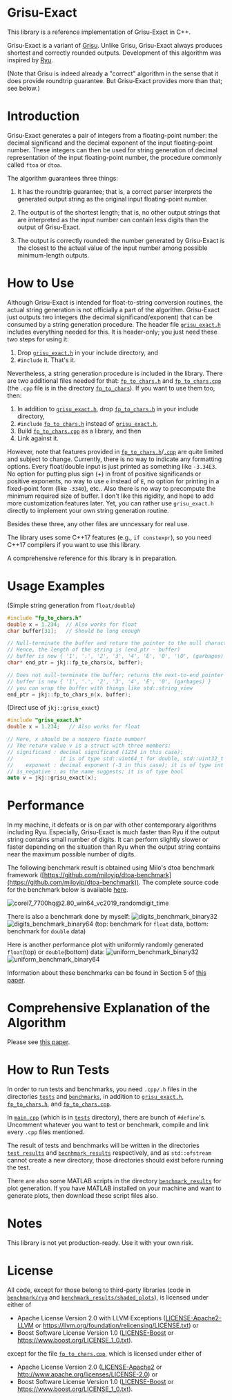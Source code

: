 # Grisu-Exact
This library is a reference implementation of Grisu-Exact in C++.

Grisu-Exact is a variant of [Grisu](https://www.cs.tufts.edu/~nr/cs257/archive/florian-loitsch/printf.pdf). Unlike Grisu, Grisu-Exact always produces shortest and correctly rounded outputs. Development of this algorithm was inspired by [Ryu](https://www.researchgate.net/publication/329410883_Ryu_fast_float-to-string_conversion).

(Note that Grisu is indeed already a "correct" algorithm in the sense that it does provide roundtrip guarantee. But Grisu-Exact provides more than that; see below.)

# Introduction
Grisu-Exact generates a pair of integers from a floating-point number: the decimal significand and the decimal exponent of the input floating-point number. These integers can then be used for string generation of decimal representation of the input floating-point number, the procedure commonly called ````ftoa```` or ````dtoa````.

The algorithm guarantees three things:

1) It has the roundtrip guarantee; that is, a correct parser interprets the generated output string as the original input floating-point number.

2) The output is of the shortest length; that is, no other output strings that are interpreted as the input number can contain less digits than the output of Grisu-Exact.

3) The output is correctly rounded: the number generated by Grisu-Exact is the closest to the actual value of the input number among possible minimum-length outputs.

# How to Use
Although Grisu-Exact is intended for float-to-string conversion routines, the actual string generation is not officially a part of the algorithm. Grisu-Exact just outputs two integers (the decimal significand/exponent) that can be consumed by a string generation procedure. The header file [`grisu_exact.h`](grisu_exact.h) includes everything needed for this. It is header-only; you just need these two steps for using it:

1) Drop [`grisu_exact.h`](grisu_exact.h) in your include directory, and
2) `#include` it. That's it.

Nevertheless, a string generation procedure is included in the library. There are two additional files needed for that: [`fp_to_chars.h`](fp_to_chars.h) and [`fp_to_chars.cpp`](fp_to_chars/fp_to_chars.cpp) (the `.cpp` file is in the directory [`fp_to_chars`](fp_to_chars)). If you want to use them too, then:

1) In addition to [`grisu_exact.h`](grisu_exact.h), drop [`fp_to_chars.h`](fp_to_chars.h) in your include directory,
2) `#include` [`fp_to_chars.h`](fp_to_chars.h) instead of [`grisu_exact.h`](grisu_exact.h),
3) Build [`fp_to_chars.cpp`](fp_to_chars/fp_to_chars.cpp) as a library, and then
4) Link against it.

However, note that features provided in [`fp_to_chars.h`](fp_to_chars.h)/[`.cpp`](fp_to_chars/fp_to_chars.cpp) are quite limited and subject to change. Currently, there is no way to indicate any formatting options. Every float/double input is just printed as something like `-3.34E3`. No option for putting plus sign (+) in front of positive significands or positive exponents, no way to use `e` instead of `E`, no option for printing in a fixed-point form (like `-3340`), etc.. Also there is no way to precompute the minimum required size of buffer. I don't like this rigidity, and hope to add more customization features later. Yet, you can rather use `grisu_exact.h` directly to implement your own string generation routine.

Besides these three, any other files are unncessary for real use.

The library uses some C++17 features (e.g., `if constexpr`), so you need C++17 compilers if you want to use this library.

A comprehensive reference for this library is in preparation.

# Usage Examples
(Simple string generation from `float/double`)
```cpp
#include "fp_to_chars.h"
double x = 1.234;  // Also works for float
char buffer[31];   // Should be long enough

// Null-terminate the buffer and return the pointer to the null character
// Hence, the length of the string is (end_ptr - buffer)
// buffer is now { '1', '.', '2', '3', '4', 'E', '0', '\0', (garbages) }
char* end_ptr = jkj::fp_to_chars(x, buffer);

// Does not null-terminate the buffer; returns the next-to-end pointer
// buffer is now { '1', '.', '2', '3', '4', 'E', '0', (garbages) }
// you can wrap the buffer with things like std::string_view
end_ptr = jkj::fp_to_chars_n(x, buffer);
```

(Direct use of `jkj::grisu_exact`)
```cpp
#include "grisu_exact.h"
double x = 1.234;   // Also works for float

// Here, x should be a nonzero finite number!
// The return value v is a struct with three members:
// significand : decimal significand (1234 in this case);
//               it is of type std::uint64_t for double, std::uint32_t for float
//    exponent : decimal exponent (-3 in this case); it is of type int
// is_negative : as the name suggests; it is of type bool
auto v = jkj::grisu_exact(x);
```

# Performance
In my machine, it defeats or is on par with other contemporary algorithms including Ryu. Especially, Grisu-Exact is much faster than Ryu if the output string contains small number of digits. It can perform slightly slower or faster depending on the situation than Ryu when the output string contains near the maximum possible number of digits.

The following benchmark result is obtained using Milo's dtoa benchmark framework ([https://github.com/miloyip/dtoa-benchmark](https://github.com/miloyip/dtoa-benchmark)). The complete source code for the benchmark below is available [here](https://github.com/jk-jeon/dtoa-benchmark).

![corei7_7700hq@2.80_win64_vc2019_randomdigit_time](other_files/milo_benchmark.png)

There is also a benchmark done by myself:
![digits_benchmark_binary32](benchmark_results/digits_benchmark_binary32.png)
![digits_benchmark_binary64](benchmark_results/digits_benchmark_binary64.png)
(top: benchmark for ````float```` data, bottom: benchmark for ````double```` data)

Here is another performance plot with uniformly randomly generated ````float````(top) or ````double````(bottom) data:
![uniform_benchmark_binary32](benchmark_results/uniform_benchmark_binary32.png)
![uniform_benchmark_binary64](benchmark_results/uniform_benchmark_binary64.png)

Information about these benchmarks can be found in Section 5 of [this paper](https://github.com/jk-jeon/Grisu-Exact/blob/master/other_files/Grisu-Exact.pdf).

# Comprehensive Explanation of the Algorithm
Please see [this paper](https://github.com/jk-jeon/Grisu-Exact/blob/master/other_files/Grisu-Exact.pdf).

# How to Run Tests
In order to run tests and benchmarks, you need `.cpp/.h` files in the directories [`tests`](tests) and [`benchmarks`](benchmarks), in addition to [`grisu_exact.h`](grisu_exact.h), [`fp_to_chars.h`](fp_to_chars.h), and [`fp_to_chars.cpp`](fp_to_chars/fp_to_chars.cpp).

In [`main.cpp`](main.cpp) (which is in [`tests`](tests) directory), there are bunch of `#define`'s. Uncomment whatever you want to test or benchmark, compile and link every `.cpp` files mentioned.

The result of tests and benchmarks will be written in the directories [`test_results`](test_results) and [`becnhmark_results`](benchmark_results) respectively, and as `std::ofstream` cannot create a new directory, those directories should exist before running the test.

There are also some MATLAB scripts in the directory [`benchmark_results`](benchmark_results) for plot generation. If you have MATLAB installed on your machine and want to generate plots, then download these script files also.

# Notes
This library is not yet production-ready. Use it with your own risk.

# License
All code, except for those belong to third-party libraries (code in [`benchmark/ryu`](benchmark/ryu) and [`benchmark_results/shaded_plots`](benchmark_results/shaded_plots)), is licensed under either of

 * Apache License Version 2.0 with LLVM Exceptions ([LICENSE-Apache2-LLVM](LICENSE-Apache2-LLVM) or https://llvm.org/foundation/relicensing/LICENSE.txt) or
 * Boost Software License Version 1.0 ([LICENSE-Boost](LICENSE-Boost) or https://www.boost.org/LICENSE_1_0.txt).

except for the file [`fp_to_chars.cpp`](fp_to_chars/fp_to_chars.cpp), which is licensed under either of

 * Apache License Version 2.0 ([LICENSE-Apache2](fp_to_chars/LICENSE-Apache2) or http://www.apache.org/licenses/LICENSE-2.0) or
 * Boost Software License Version 1.0 ([LICENSE-Boost](fp_to_chars/LICENSE-Boost) or https://www.boost.org/LICENSE_1_0.txt).
 
 
